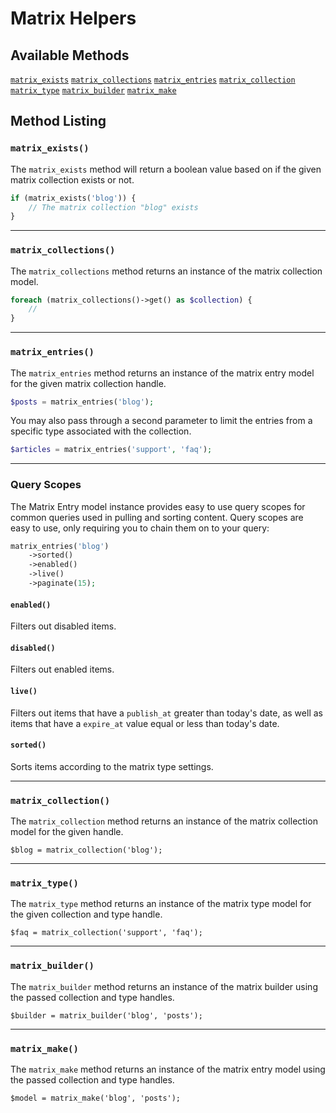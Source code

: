 # Matrix Helpers

<a name="available-methods"></a>
## Available Methods

<div class="collection-method-list" markdown="1">

[`matrix_exists`](#method-matrix-exists)
[`matrix_collections`](#method-matrix-collections)
[`matrix_entries`](#method-matrix-entries)
[`matrix_collection`](#method-matrix-collection)
[`matrix_type`](#method-matrix-type)
[`matrix_builder`](#method-matrix-builder)
[`matrix_make`](#method-matrix-make)

</div>

<a name="method-listing"></a>
## Method Listing

<a name="method-matrix-exists"></a>
### `matrix_exists()`

The `matrix_exists` method will return a boolean value based on if the given matrix collection exists or not.

```php
if (matrix_exists('blog')) {
    // The matrix collection "blog" exists
}
```

---

<a name="method-matrix-collections"></a>
### `matrix_collections()`

The `matrix_collections` method returns an instance of the matrix collection model.

```php
foreach (matrix_collections()->get() as $collection) {
    //
}
```

---

<a name="method-matrix-entries"></a>
### `matrix_entries()`

The `matrix_entries` method returns an instance of the matrix entry model for the given matrix collection handle.

```php
$posts = matrix_entries('blog');
```

You may also pass through a second parameter to limit the entries from a specific type associated with the collection.

```php
$articles = matrix_entries('support', 'faq');
```

---

### Query Scopes
The Matrix Entry model instance provides easy to use query scopes for common queries used in pulling and sorting content. Query scopes are easy to use, only requiring you to chain them on to your query:

```php
matrix_entries('blog')
    ->sorted()
    ->enabled()
    ->live()
    ->paginate(15);
```

#### `enabled()`
Filters out disabled items.

#### `disabled()`
Filters out enabled items.

#### `live()`
Filters out items that have a `publish_at` greater than today's date, as well as items that have a `expire_at` value equal or less than today's date.

#### `sorted()`
Sorts items according to the matrix type settings.

---

<a name="method-matrix-collection"></a>
### `matrix_collection()`

The `matrix_collection` method returns an instance of the matrix collection model for the given handle.

```
$blog = matrix_collection('blog');
```

---

<a name="method-matrix-type"></a>
### `matrix_type()`

The `matrix_type` method returns an instance of the matrix type model for the given collection and type handle.

```
$faq = matrix_collection('support', 'faq');
```

---

<a name="method-matrix-builder"></a>
### `matrix_builder()`

The `matrix_builder` method returns an instance of the matrix builder using the passed collection and type handles.

```
$builder = matrix_builder('blog', 'posts');
```

---

<a name="method-matrix-make"></a>
### `matrix_make()`

The `matrix_make` method returns an instance of the matrix entry model using the passed collection and type handles.

```
$model = matrix_make('blog', 'posts');
```

